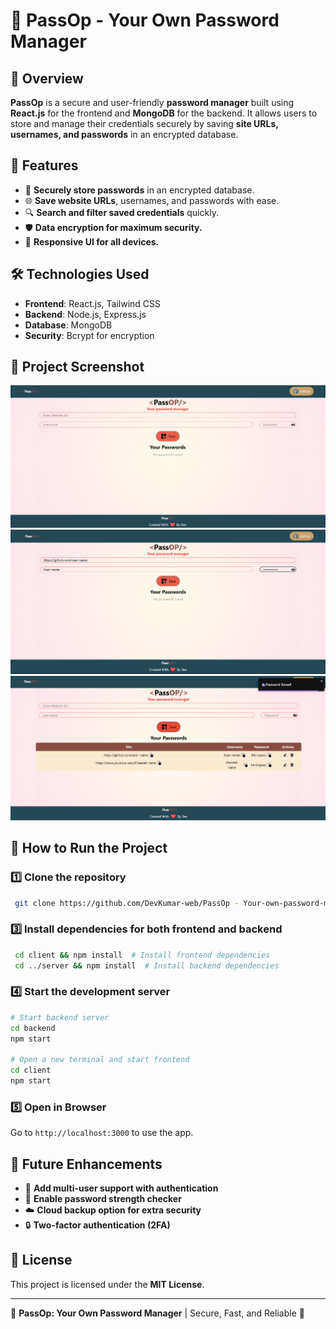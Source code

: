 # 🔐 PassOp - Your Own Password Manager

## 📌 Overview
**PassOp** is a secure and user-friendly **password manager** built using **React.js** for the frontend and **MongoDB** for the backend. It allows users to store and manage their credentials securely by saving **site URLs, usernames, and passwords** in an encrypted database.

## 🚀 Features
- 🔑 **Securely store passwords** in an encrypted database.
- 🌐 **Save website URLs**, usernames, and passwords with ease.
- 🔍 **Search and filter saved credentials** quickly.
- 🛡️ **Data encryption for maximum security.**
- 📱 **Responsive UI for all devices.**

## 🛠️ Technologies Used
- **Frontend**: React.js, Tailwind CSS
- **Backend**: Node.js, Express.js
- **Database**: MongoDB
- **Security**: Bcrypt for encryption

## 🎥 Project Screenshot
![PassOp Screenshot](./demo1.png.png)
![PassOp Screenshot](./demo2.png.png)
![PassOp Screenshot](./demo3.png.png)


## 🚀 How to Run the Project
### 1️⃣ Clone the repository
```sh
 git clone https://github.com/DevKumar-web/PassOp - Your-own-password-manager.git
```

### 3️⃣ Install dependencies for both frontend and backend
```sh
 cd client && npm install  # Install frontend dependencies
 cd ../server && npm install  # Install backend dependencies
```
### 4️⃣ Start the development server
```sh
# Start backend server
cd backend
npm start

# Open a new terminal and start frontend
cd client
npm start
```
### 5️⃣ Open in Browser
Go to `http://localhost:3000` to use the app.

## 🌟 Future Enhancements
- 📢 **Add multi-user support with authentication**
- 🔔 **Enable password strength checker**
- ☁️ **Cloud backup option for extra security**
- 🔒 **Two-factor authentication (2FA)**

## 📜 License
This project is licensed under the **MIT License**.

---
🚀 **PassOp: Your Own Password Manager** | Secure, Fast, and Reliable 🔐

